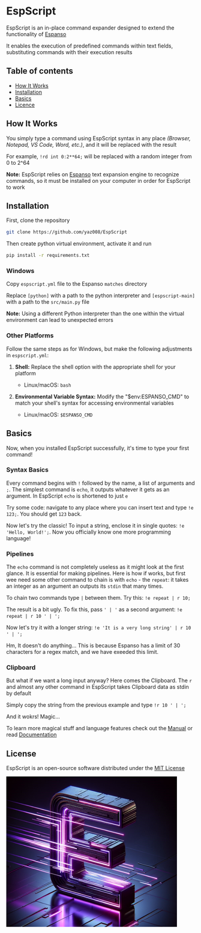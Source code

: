 # EspScript

EspScript is an in-place command expander designed to extend the functionality of [Espanso](https://espanso.org/)

It enables the execution of predefined commands within text fields, substituting commands with their execution results

## Table of contents

* [How It Works](#how-it-works)
* [Installation](#installation)
* [Basics](#basics)
* [Licence](#license)

## How It Works

You simply type a command using EspScript syntax in any place *(Browser, Notepad, VS Code, Word, etc.)*, and it will be replaced with the result

For example, `!rd int 0:2**64;` will be replaced with a random integer from 0 to 2^64

**Note:** EspScript relies on [Espanso](https://espanso.org/) text expansion engine to recognize commands, so it must be installed on your computer in order for EspScript to work

## Installation

First, clone the repository

```sh
git clone https://github.com/yaz008/EspScript
```

Then create python virtual environment, activate it and run

```sh
pip install -r requirements.txt
```

### Windows

Copy `espscript.yml` file to the Espanso `matches` directory

Replace `[python]` with a path to the python interpreter and `[espscript-main]` with a path to the `src/main.py` file

**Note:** Using a different Python interpreter than the one within the virtual environment can lead to unexpected errors

### Other Platforms

Follow the same steps as for Windows, but make the following adjustments in `espscript.yml`:

1. **Shell:** Replace the shell option with the appropriate shell for your platform

   - Linux/macOS: `bash`

2. **Environmental Variable Syntax:** Modify the \"$env:ESPANSO_CMD\" to match your shell's syntax for accessing environmental variables

   - Linux/macOS: `$ESPANSO_CMD`

## Basics

Now, when you installed EspScript successfully, it's time to type your first command!

### Syntax Basics

Every command begins with `!` followed by the name, a list of arguments and `;`. The simplest command is `echo`, it outputs whatever it gets as an argument. In EspScript `echo` is shortened to just `e`

Try some code: navigate to any place where you can insert text and type `!e 123;`. You should get `123` back.

Now let's try the classic! To input a string, enclose it in single quotes: `!e 'Hello, World!';`. Now you officially know one more programming language!

### Pipelines

The `echo` command is not completely useless as it might look at the first glance. It is essential for making pipelines. Here is how if works, but first wee need some other command to chain is with `echo` - the `repeat`: it takes an integer as an argument an outputs its `stdin` that many times.

To chain two commands type `|` between them. Try this: `!e repeat | r 10;`

The result is a bit ugly. To fix this, pass `' | '`  as a second argument: `!e repeat | r 10 ' | ';`

Now let's try it with a longer string: `!e 'It is a very long string' | r 10 ' | ';`

Hm, It doesn't do anything... This is because Espanso has a limit of 30 characters for a regex match, and we have exeeded this limit.

### Clipboard

But what if we want a long input anyway? Here comes the Clipboard. The `r` and almost any other command in EspScript takes Clipboard data as stdin by default

Simply copy the string from the previous example and type `!r 10 ' | ';`

And it wokrs! Magic... 

To learn more magical stuff and language features check out the [Manual](doc/manual/MAN.md) or read [Documentation](doc/DOC.md)

## License

EspScript is an open-source software distributed under the [MIT License](LICENSE.txt)

<img src="assets/logo.jpg" alt="Logo" style="height: 400px;"/>